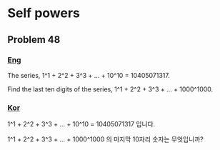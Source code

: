 # Self powers
## Problem 48

### [Eng](https://projecteuler.net/problem=48)

The series, 1^1 + 2^2 + 3^3 + ... + 10^10 = 10405071317.

Find the last ten digits of the series, 1^1 + 2^2 + 3^3 + ... + 1000^1000.

### [Kor](http://euler.synap.co.kr/prob_detail.php?id=48)

1^1 + 2^2 + 3^3 + ... + 10^10 = 10405071317 입니다.

1^1 + 2^2 + 3^3 + ... + 1000^1000 의 마지막 10자리 숫자는 무엇입니까?
